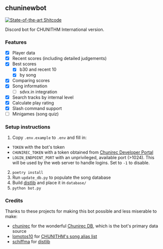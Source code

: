 ## chuninewbot
[![State-of-the-art Shitcode](https://img.shields.io/static/v1?label=State-of-the-art&message=Shitcode&color=7B5804)](https://github.com/trekhleb/state-of-the-art-shitcode)

Discord bot for CHUNITHM International version.

### Features
- [x] Player data
- [x] Recent scores (including detailed judgements)
- [x] Best scores
  - [x] b30 and recent 10
  - [x] by song
- [x] Comparing scores
- [x] Song information
  - [ ] sdvx.in integration
- [x] Search tracks by internal level
- [x] Calculate play rating
- [x] Slash command support
- [ ] Minigames (song quiz)

### Setup instructions
1. Copy `.env.example` to `.env` and fill in:
- `TOKEN` with the bot's token
- `CHUNIREC_TOKEN` with a token obtained from [Chunirec Developer Portal](https://developer.chunirec.net/)
- `LOGIN_ENDPOINT_PORT` with an unprivileged, available port (>1024). This will be used by the web server to handle logins.
Set to `-1` to disable.
2. `poetry install`
3. Run `update_db.py` to populate the song database
4. Build [distlib](https://github.com/schiffma/distlib) and place it in `database/`
5. `python bot.py`

### Credits
Thanks to these projects for making this bot possible and less miserable to make:
- [chunirec](https://twitter.com/chunirec) for the wonderful [Chunirec DB](https://db.chunirec.net), which is the bot's primary data source
- [lomotos10](https://github.com/lomotos10) for [CHUNITHM's song alias list](https://github.com/lomotos10/GCM-bot/blob/main/data/aliases/en/chuni.tsv)
- [schiffma](https://github.com/schiffma) for [distlib](https://github.com/schiffma/distlib)



